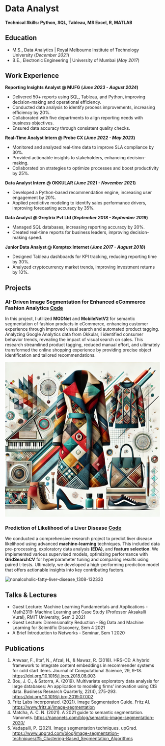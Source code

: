 # Data Analyst

#### Technical Skills: Python, SQL, Tableau, MS Excel, R, MATLAB

## Education					       		
- M.S., Data Analytics | Royal Melbourne Institute of Technology University (_December 2021_)	 			        		
- B.E., Electronic Engineering | University of Mumbai (_May 2017_)

## Work Experience
**Reporting Insights Analyst @ MUFG (_June 2023 - August 2024_)**
- Delivered 50+ reports using SQL, Tableau, and Python, improving decision-making and operational efficiency.
- Conducted data analysis to identify process improvements, increasing efficiency by 20%.
- Collaborated with five departments to align reporting needs with business objectives.
- Ensured data accuracy through consistent quality checks.

**Real-Time Analyst Intern @ Probe CX (_June 2022 - May 2023_)**
- Monitored and analyzed real-time data to improve SLA compliance by 30%.
- Provided actionable insights to stakeholders, enhancing decision-making.
- Collaborated on strategies to optimize processes and boost productivity by 25%.

**Data Analyst Intern @ OKKULAR (_June 2021 - November 2021_)**
- Developed a Python-based recommendation engine, increasing user engagement by 20%.
- Applied predictive modeling to identify sales performance drivers, improving forecasting accuracy by 35%.

**Data Analyst @ Greytrix Pvt Ltd (_September 2018 - September 2019_)**
- Managed SQL databases, increasing reporting accuracy by 20%.
- Created real-time reports for business leaders, improving decision-making speed.

**Junior Data Analyst @ Komptex Internet (_June 2017 - August 2018_)**
- Designed Tableau dashboards for KPI tracking, reducing reporting time by 30%.
- Analyzed cryptocurrency market trends, improving investment returns by 10%.

## Projects

### AI-Driven Image Segmentation for Enhanced eCommerce Fashion Analytics [Code](https://github.com/johebshaikh/TAG-GEN-MODEL-MONITORING-AND-PATTER-RECOGNITION)

In this project, I utilized **MODNet** and **MobileNetV2** for semantic segmentation of fashion products in eCommerce, enhancing customer experience through improved visual search and automated product tagging. Analyzing Google Analytics data from Okkular, I identified consumer behavior trends, revealing the impact of visual search on sales. This research streamlined product tagging, reduced manual effort, and ultimately transformed the online shopping experience by providing precise object identification and tailored recommendations.

![Fashion](/Img/Fashion.jpg)

### Prediction of Likelihood of a Liver Disease [Code](https://github.com/johebshaikh/Liver-Disease-Prediction-ML)

We conducted a comprehensive research project to predict liver disease likelihood using advanced **machine-learning** techniques. This included data pre-processing, exploratory data analysis **(EDA)**, and **feature selection**. We implemented various supervised models, optimizing performance with **GridSearchCV** for hyperparameter tuning and comparing results using paired t-tests. Ultimately, we developed a high-performing prediction model that offers actionable insights into key contributing factors.

![nonalcoholic-fatty-liver-disease_1308-132330](/Img/nonalcoholic-fatty-liver-disease_1308-132330.avif)

## Talks & Lectures
- Guest Lecture: Machine Learning Fundamentals and Applications - Math2319: Machine Learning and Case Study (Professor Aksakalli Vural), RMIT University, Sem 3 2021
- Guest Lecture: Dimensionality Reduction - Big Data and Machine Learning for Scientific Discovery, Sem 4 2021
- A Brief Introduction to Networks - Seminar, Sem 1 2020

## Publications
1. Anwaar, F., Iltaf, N., Afzal, H., & Nawaz, R. (2018). HRS-CE: A hybrid framework to integrate content embeddings in recommender systems for cold start items. Journal of Computational Science, 29, 9-18. https://doi.org/10.1016/j.jocs.2018.08.003
2. Bou, J. C., & Satorra, A. (2019). Multivariate exploratory data analysis for large databases: An application to modeling firms' innovation using CIS data. Business Research Quarterly, 22(4), 275-293. https://doi.org/10.1016/j.brq.2019.07.002
3. Fritz Labs Incorporated. (2021). Image Segmentation Guide. Fritz AI. https://www.fritz.ai/image-segmentation
4. Matcha, A. C. N. (2021). A 2021 guide to semantic segmentation. Nanonets. https://nanonets.com/blog/semantic-image-segmentation-2020/
5. Vadapalli, P. (2021). Image segmentation techniques. upGrad. https://www.upgrad.com/blog/image-segmentation-techniques/#5_Clustering-Based_Segmentation_Algorithms

